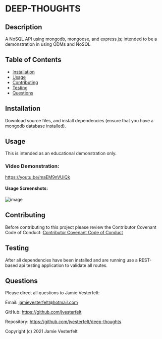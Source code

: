 
# DEEP-THOUGHTS
    
## Description
A NoSQL API using mongodb, mongoose, and express.js; intended to be a demonstration in using ODMs and NoSQL.
    
## Table of Contents
* [Installation](#Installation)
* [Usage](#Usage)
* [Contributing](#Contributing)
* [Testing](#Testing)
* [Questions](#Questions)    
    
## Installation
Download source files, and install dependencies (ensure that you have a mongodb database installed).
    
## Usage
This is intended as an educational demonstration only.
 
### Video Demonstration:
https://youtu.be/maEM9nVUiQk  
   
#### Usage Screenshots:
![image](https://user-images.githubusercontent.com/81572838/131269462-479185b0-7267-4e0d-a925-eebefe66cb86.png)
    
## Contributing
Before contributing to this project please review the Contributor Covenant Code of Conduct:
[Contributor Covenant Code of Conduct](https://www.contributor-covenant.org/version/2/0/code_of_conduct/code_of_conduct.md)
    
## Testing
After all dependencies have been installed and are running use a REST-based api testing application to validate all routes.
    
## Questions
    
Please direct all questions to Jamie Vesterfelt:
    
Email: jamievesterfelt@hotmail.com
    
GitHub: https://github.com/jvesterfelt
    
Repository: https://github.com/jvesterfelt/deep-thoughts

    
    
Copyright (c) 2021 Jamie Vesterfelt
